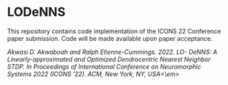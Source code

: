 # LODeNNS
This repository contains code implementation of the ICONS 22 Conference paper submission.
Code will be made available upon paper acceptance.

<em>Akwasi D. Akwaboah and Ralph Etienne-Cummings. 2022. LO-
DeNNS: A Linearly-approximated and Optimized Dendrocentric
Nearest Neighbor STDP. In Proceedings of International Conference
on Neuromorphic Systems 2022 (ICONS ’22). ACM, New York, NY,
USA<\em>
